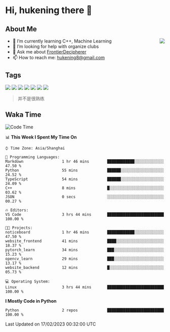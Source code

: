 # Hi, hukening there 👋

## About Me

<a href="#">
  <img align="right" src="https://github-readme-stats-git-masterrstaa-rickstaa.vercel.app/api?username=Tokyo469&count_private=true&show_icons=true&bg_color=15,f2f7fd,E0EAFC" />
</a>

- 🌱 I’m currently learning C++, Machine Learning
- 🤔 I’m looking for help with organize clubs
- 💬 Ask me about [FrontierDecipherer](https://github.com/FrontierDecipherer)
- 📫 How to reach me: hukening8@gmail.com

## Tags

![](https://img.shields.io/badge/-Python-3e74a2?style=flat-square&logo=Python&logoColor=fff)
![](https://img.shields.io/badge/-C++-00579c?style=flat-square&logo=cplusplus&logoColor=fff)
![](https://img.shields.io/badge/-Node.js-339933?style=flat-square&logo=Node.js&logoColor=fff)
![](https://img.shields.io/badge/-React-2d98ce?style=flat-square&logo=React&logoColor=fff)
![](https://img.shields.io/badge/-Linux-000000?style=flat-square&logo=Linux&logoColor=fff)
![](https://img.shields.io/badge/-MySQL-4479A1?style=flat-square&logo=MySQL&logoColor=fff)
![](https://img.shields.io/badge/-MongoDB-47A248?style=flat-square&logo=MongoDB&logoColor=fff)

> 并不是很熟练

## Waka Time

<!--START_SECTION:waka-->
![Code Time](http://img.shields.io/badge/Code%20Time-147%20hrs%2018%20mins-blue)

📊 **This Week I Spent My Time On** 

```text
⌚︎ Time Zone: Asia/Shanghai

💬 Programming Languages: 
Markdown                 1 hr 46 mins        ████████████░░░░░░░░░░░░░   47.50 % 
Python                   55 mins             ██████░░░░░░░░░░░░░░░░░░░   24.52 % 
TypeScript               54 mins             ██████░░░░░░░░░░░░░░░░░░░   24.09 % 
C++                      8 mins              █░░░░░░░░░░░░░░░░░░░░░░░░   03.62 % 
JSON                     0 secs              ░░░░░░░░░░░░░░░░░░░░░░░░░   00.27 % 

🔥 Editors: 
VS Code                  3 hrs 44 mins       █████████████████████████   100.00 % 

🐱‍💻 Projects: 
noticeboard              1 hr 46 mins        ████████████░░░░░░░░░░░░░   47.50 % 
website_frontend         41 mins             ████░░░░░░░░░░░░░░░░░░░░░   18.37 % 
pytorch_learn            34 mins             ███░░░░░░░░░░░░░░░░░░░░░░   15.23 % 
opencv_learn             29 mins             ███░░░░░░░░░░░░░░░░░░░░░░   13.17 % 
website_backend          12 mins             █░░░░░░░░░░░░░░░░░░░░░░░░   05.73 % 

💻 Operating System: 
Linux                    3 hrs 44 mins       █████████████████████████   100.00 % 

```

**I Mostly Code in Python** 

```text
Python                   2 repos             █████████████████████████   100.00 % 

```



 Last Updated on 17/02/2023 00:32:00 UTC
<!--END_SECTION:waka-->
